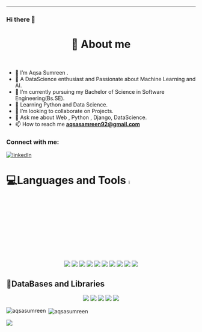 ***********************************
### Hi there 👋

<h1 align = "center"> 🎇 About me </h1>
 
 <br>
 
- 🧕 I’m Aqsa Sumreen .
- 🎯 A DataScience enthusiast and Passionate about Machine Learning and AI.
- 🔭 I’m currently pursuing my Bachelor of Science in Software Engineering(Bs.SE).
- 🌱 Learning  Python and  Data Science.
- 👯 I’m looking to collaborate on Projects.
- 💬 Ask me about Web , Python , Django, DataScience.
- 📫 How to reach me **aqsasamreen92@gmail.com**
<h3 align="left">Connect with me:</h3>
<p align="left">
<a href="www.linkedin.com/in/aqsasumreen" target="blank"><img align="center" src="https://img.shields.io/badge/LinkedIn-%230077B5.svg?logo=linkedin&logoColor=white" alt="linkedIn" /></a>
</p>

# 💻Languages and Tools <img src = "https://media2.giphy.com/media/QssGEmpkyEOhBCb7e1/giphy.gif?cid=ecf05e47a0n3gi1bfqntqmob8g9aid1oyj2wr3ds3mg700bl&rid=giphy.gif" width = 5%> 

<p align="center">
 <img src="https://img.shields.io/badge/HTML5-E34F26?style=for-the-badge&logo=html5&logoColor=white">
 <img src="https://img.shields.io/badge/css3-%231572B6.svg?style=for-the-badge&logo=css3&logoColor=white">
 <img src="https://img.shields.io/badge/JavaScript-323330?style=for-the-badge&logo=javascript&logoColor=F7DF1E">
 <img src="https://img.shields.io/badge/Bootstrap-563D7C?style=for-the-badge&logo=bootstrap&logoColor=white">
 <img src="https://img.shields.io/badge/Node%20js-339933?style=for-the-badge&logo=nodedotjs&logoColor=white">
 <img src="https://img.shields.io/badge/Express%20js-000000?style=for-the-badge&logo=express&logoColor=white">
 <img src="https://img.shields.io/badge/python-3670A0?style=for-the-badge&logo=python&logoColor=ffdd54">
  <img src="https://img.shields.io/badge/Django-092E20?style=for-the-badge&logo=django&logoColor=green">
 <img src="https://img.shields.io/badge/git-%23F05033.svg?style=for-the-badge&logo=git&logoColor=white">
 <img src="https://img.shields.io/badge/github-%23121011.svg?style=for-the-badge&logo=github&logoColor=white">
<br/>

</p>

 <h2>🏹DataBases and Libraries </h2> 

<p align="center">
 <img src="https://img.shields.io/badge/numpy-%23013243.svg?style=for-the-badge&logo=numpy&logoColor=white">
 <img src="https://img.shields.io/badge/pandas-%23150458.svg?style=for-the-badge&logo=pandas&logoColor=white">
 <img src="https://img.shields.io/badge/Matplotlib-%23ffffff.svg?style=for-the-badge&logo=Matplotlib&logoColor=black">
 <img src="https://img.shields.io/badge/mysql-4479A1.svg?style=for-the-badge&logo=mysql&logoColor=white">
 <img src="https://img.shields.io/badge/MongoDB-4EA94B?style=for-the-badge&logo=mongodb&logoColor=white">

<br/>

</p>


<p>
 <p><img align="left" src="https://github-readme-stats.vercel.app/api/top-langs?username=aqsasumreen&theme=dark&show_icons=true&locale=en&layout=compact" alt="aqsasumreen" /></p>
</p>

<p>
 <p>&nbsp;<img align="center" src="https://github-readme-stats.vercel.app/api?username=aqsasumreen&theme=dark&show_icons=true" alt="aqsasumreen" /></p>
</p>

<a href="https://visitcount.itsvg.in">
  <img src="https://visitcount.itsvg.in/api?id=aqsasumreen&label=Profile%20Views&color=12&pretty=false" />
</a>

<!---
aqsasumreen/aqsasumreen is a ✨ special ✨ repository because its `README.md` (this file) appears on your GitHub profile.
You can click the Preview link to take a look at your changes.
--->
